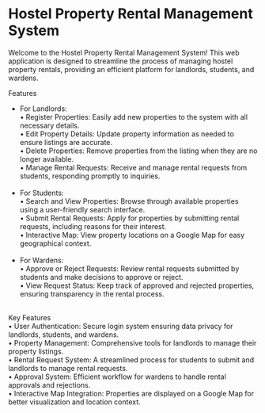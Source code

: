 # Hostel Property Rental Management System<br>

Welcome to the Hostel Property Rental Management System! This web application is designed to streamline the process of managing hostel property rentals, providing an efficient platform for landlords, students, and wardens.

<be>

Features
<ul>
<li>For Landlords: <br>
•	Register Properties: Easily add new properties to the system with all necessary details.<br>
•	Edit Property Details: Update property information as needed to ensure listings are accurate.<br>
•	Delete Properties: Remove properties from the listing when they are no longer available.<br>
•	Manage Rental Requests: Receive and manage rental requests from students, responding promptly to inquiries.<br>
</li><br>

<li>For Students:<br>
•	Search and View Properties: Browse through available properties using a user-friendly search interface.<br>
•	Submit Rental Requests: Apply for properties by submitting rental requests, including reasons for their interest.<br>
•	Interactive Map: View property locations on a Google Map for easy geographical context.<br>
</li><br>

<li>For Wardens:<br>
•	Approve or Reject Requests: Review rental requests submitted by students and make decisions to approve or reject.<br>
•	View Request Status: Keep track of approved and rejected properties, ensuring transparency in the rental process.<br>
</li><br>
</ul>

Key Features<br>
•	User Authentication: Secure login system ensuring data privacy for landlords, students, and wardens.<br>
•	Property Management: Comprehensive tools for landlords to manage their property listings.<br>
•	Rental Request System: A streamlined process for students to submit and landlords to manage rental requests.<br>
•	Approval System: Efficient workflow for wardens to handle rental approvals and rejections.<br>
•	Interactive Map Integration: Properties are displayed on a Google Map for better visualization and location context.<br>
